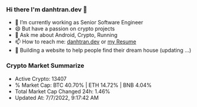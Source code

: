 ### Hi there I'm danhtran.dev 👋

- 🔭 I’m currently working as Senior Software Engineer
- 😄 But have a passion on crypto projects
- 💬 Ask me about Android, Crypto, Running 
- 📫 How to reach me: <a href="https://danhtran.dev" target="_blank">danhtran.dev</a> or <a href="Developer-Resume.pdf" target="_blank">my Resume</a>
- 🌱 Building a website to help people find their dream house (updating ...)

### Crypto Market Summarize
- Active Crypto: 13407
- % Market Cap: BTC 40.70% | ETH 14.72% | BNB 4.04%
- Total Market Cap Changed 24h: 1.46%
- Updated At: 7/7/2022, 9:17:42 AM
